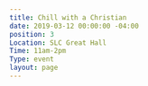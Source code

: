 ```yaml
---
title: Chill with a Christian
date: 2019-03-12 00:00:00 -04:00
position: 3
Location: SLC Great Hall
Time: 11am-2pm
Type: event
layout: page
---
```



